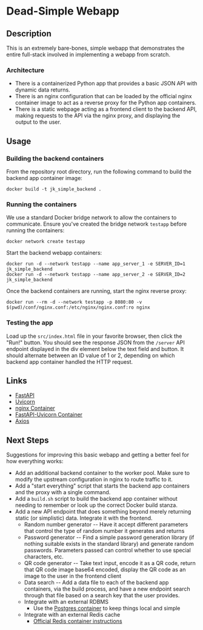 # Dead-Simple Webapp

## Description

This is an extremely bare-bones, simple webapp that demonstrates the entire full-stack involved in implementing a webapp from scratch.

### Architecture

* There is a containerized Python app that provides a basic JSON API with dynamic data returns.
* There is an nginx configuration that can be loaded by the official nginx container image to act as a reverse proxy for the Python app containers.
* There is a static webpage acting as a frontend client to the backend API, making requests to the API via the nginx proxy, and displaying the output to the user.

## Usage

### Building the backend containers

From the repository root directory, run the following command to build the backend app container image:

```
docker build -t jk_simple_backend .
```

### Running the containers

We use a standard Docker bridge network to allow the containers to communicate. Ensure you've created the bridge network `testapp` before running the containers:

```
docker network create testapp
```

Start the backend webapp containers:

```
docker run -d --network testapp --name app_server_1 -e SERVER_ID=1 jk_simple_backend
docker run -d --network testapp --name app_server_2 -e SERVER_ID=2 jk_simple_backend
```

Once the backend containers are running, start the nginx reverse proxy:

```
docker run --rm -d --network testapp -p 8080:80 -v $(pwd)/conf/nginx.conf:/etc/nginx/nginx.conf:ro nginx
```

### Testing the app

Load up the `src/index.html` file in your favorite browser, then click the "Run!" button. You should see the response JSON from the `/server` API endpoint displayed in the div element below the text field and button. It should alternate between an ID value of 1 or 2, depending on which backend app container handled the HTTP request.

## Links

* [FastAPI](https://fastapi.tiangolo.com/)
* [Uvicorn](https://www.uvicorn.org/)
* [nginx Container](https://hub.docker.com/_/nginx)
* [FastAPI-Uvicorn Container](https://hub.docker.com/r/tiangolo/uvicorn-gunicorn-fastapi)
* [Axios](https://axios-http.com/docs/intro)

## Next Steps

Suggestions for improving this basic webapp and getting a better feel for how everything works:

* Add an additional backend container to the worker pool. Make sure to modify the upstream configuration in nginx to route traffic to it.
* Add a "start everything" script that starts the backend app containers and the proxy with a single command.
* Add a `build.sh` script to build the backend app container without needing to remember or look up the correct Docker build stanza.
* Add a new API endpoint that does something beyond merely returning static (or simplistic) data. Integrate it with the frontend.
  * Random number generator -- Have it accept different parameters that control the type of random number it generates and returns
  * Password generator -- Find a simple password generation library (if nothing suitable exists in the standard library) and generate random passwords. Parameters passed can control whether to use special characters, etc.
  * QR code generator -- Take text input, encode it as a QR code, return that QR code image base64 encoded, display the QR code as an image to the user in the frontend client
  * Data search -- Add a data file to each of the backend app containers, via the build process, and have a new endpoint search through that file based on a search key that the user provides.
  * Integrate with an external RDBMS
    * Use the [Postgres container](https://hub.docker.com/_/postgres) to keep things local and simple
  * Integrate with an external Redis cache
    * [Official Redis container instructions](https://redis.io/docs/stack/get-started/install/docker/)